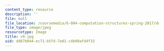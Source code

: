 ```yaml
---
content_type: resource
description: ''
file: null
file_location: /coursemedia/6-004-computation-structures-spring-2017/dd67b044ec71b5fd7e01c4b99afd4f33_v9.jpg
file_type: image/jpeg
resourcetype: Image
title: v9.jpg
uid: dd67b044-ec71-b5fd-7e01-c4b99afd4f33
---
```

